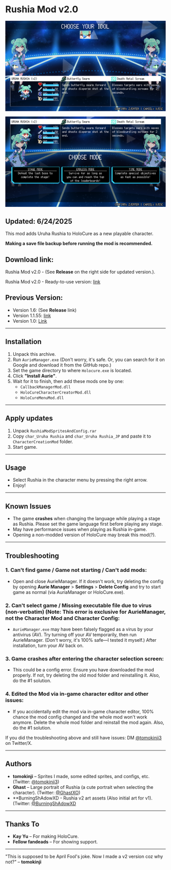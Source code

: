 # Rushia Mod v2.0

![Rushia Mod v2.0 Preview 1](https://github.com/cheers023/RushiaModSpritesAndConfig/blob/main/rushia_v2_pic1.png?raw=true)

![Rushia Mod v2.0 Preview 2](https://github.com/cheers023/RushiaModSpritesAndConfig/blob/main/rushia_v2_pic2.png?raw=true)

## Updated: 6/24/2025
This mod adds Uruha Rushia to HoloCure as a new playable character.

**Making a save file backup before running the mod is recommended.**

## Download link: 
Rushia Mod v2.0 - (See **Release** on the right side for updated version.).

Rushia Mod v2.0 - Ready-to-use version:
[link](https://www.mediafire.com/file/57ybr6iynsbawhs/Rushia%20Mod%20v2.0_06242025.rar)

## Previous Version:
- Version 1.6: (See **Release** link)
- Version 1.1.55:
[link](https://www.mediafire.com/file/kz7c0v33oe8e8yj/RushiaMod_for_HoloCure_v0.7_%252B_v1.1.55_update.rar/file)
- Version 1.0:
[Link](https://www.mediafire.com/file/08nk5dxlsy8d9l2/RushiaMod_v0.7.rar/file)


---

## Installation  
1. Unpack this archive.  
2. Run `AurieManager.exe` (Don't worry, it's safe. Or, you can search for it on Google and download it from the GitHub repo.)  
3. Set the game directory to where `Holocure.exe` is located.  
4. Click **"Install Aurie"**.  
5. Wait for it to finish, then add these mods one by one:  
   - `CallbackManagerMod.dll`  
   - `HoloCureCharacterCreatorMod.dll`  
   - `HoloCureMenuMod.dll`  

---

## Apply updates
1. Unpack `RushiaModSpritesAndConfig.rar`
2. Copy `char_Uruha Rushia` and `char_Uruha Rushia_JP` and paste it to `CharacterCreationMod` folder.
3. Start game.


---

## Usage  
- Select Rushia in the character menu by pressing the right arrow.  
- Enjoy!  

---

## Known Issues  
- The game **crashes** when changing the language while playing a stage as Rushia. Please set the game language first before playing any stage.
- May have performance issues when playing as Rushia in-game.
- Opening a non-modded version of HoloCure may break this mod(?).

---

## Troubleshooting  
### 1. Can't find game / Game not starting / Can't add mods:  
- Open and close AurieManager. If it doesn't work, try deleting the config by opening **Aurie Manager** > **Settings** > **Delete Config** and try to start game as normal (via AuriaManager or HoloCure.exe).  

### 2. Can't select game / Missing executable file due to virus (non-verbatim) (Note: This error is exclusive for AurieManager, not the Character Mod and Character Config:  
- `AurieManager.exe` may have been falsely flagged as a virus by your antivirus (AV). Try turning off your AV temporarily, then run AurieManager. (Don't worry, it's 100% safe—I tested it myself.) After installation, turn your AV back on.  

### 3. Game crashes after entering the character selection screen:  
- This could be a config error. Ensure you have downloaded the mod properly. If not, try deleting the old mod folder and reinstalling it. Also, do the #1 solution.

### 4. Edited the Mod via in-game character editor and other issues:
- If you accidentally edit the mod via in-game character editor, 100% chance the mod config changed and the whole mod won't work anymore. Delete the whole mod folder and reinstall the mod again. Also, do the #1 solution.
  
If you did the troubleshooting above and still have issues: DM [@tomokinji3](https://twitter.com/tomokinji3) on Twitter/X.

---

## Authors  
- **tomokinji** – Sprites I made, some edited sprites, and configs, etc. (Twitter: [@tomokinji3](https://x.com/tomokinji3))  
- **Ghast** – Large portrait of Rushia (a cute portrait when selecting the character). (Twitter: [@GhastXO](https://x.com/GhastXO))
- **BurningShAdowXD - Rushia v2 art assets (Also initial art for v1). (Twitter: [@BurningShAdowXD](https://x.com/BurningShAdowXD)

---

## Thanks To  
- **Kay Yu** – For making HoloCure.  
- **Fellow fandeads** – For showing support.  

---

"This is supposed to be April Fool's joke. Now I made a v2 version coz why not?" – **tomokinji**
